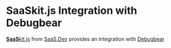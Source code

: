 
# **SaaS**kit.js Integration with Debugbear

[**SaaS**kit.js](https://saaskit.js.org) from [SaaS.Dev](https://saas.dev) provides an integration with [Debugbear](https://saaskit.js.org/integrations/debugbear)
